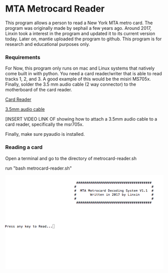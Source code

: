 # MTA Metrocard Reader

This program allows a person to read a New York MTA metro card. The program was originally made by sephail a few years ago. Around 2017, Linxin took a interest in the program and updated it to its current version today.  Later on, mantie uploaded the program to github. This program is for research and educational purposes only. 


### Requirements 

For Now, this program only runs on mac and Linux systems that natively come built in with python. 
You need a card reader/writer that is able to read tracks 1, 2, and 3.  A good example of this would be the misiri MS705x.  Finally, solder the 3.5 mm audio cable (2 way connector) to the motherboard of the card reader.

<a href="https://www.amazon.com/Misiri-MSR705X-Magnetic-Reader-Encoder/dp/B06X91X37T">Card Reader</a>

<a href="https://www.amazon.com/AmazonBasics-3-5mm-Stereo-Audio-Cable/dp/B00NO73MUQ/ref=sr_1_5?ie=UTF8&qid=1503807307&sr=8-5&keywords=3.5mm+audio+cableT">3.5mm audio cable</a> 

[INSERT VIDEO LINK OF showing how to attach a 3.5mm audio cable to a card reader, specifically the msr705x. 

Finally, make sure pyaudio is installed. 

### Reading a card

Open a terminal and go to the directory of metrocard-reader.sh

run "bash metrocard-reader.sh"

![Alt Text](https://github.com/MantieReid/MTA-metrocard-reader/blob/master/gif.gif)
